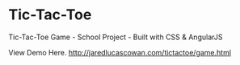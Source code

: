 Tic-Tac-Toe
===========

Tic-Tac-Toe Game - School Project - Built with CSS &amp; AngularJS

View Demo Here. http://jaredlucascowan.com/tictactoe/game.html
